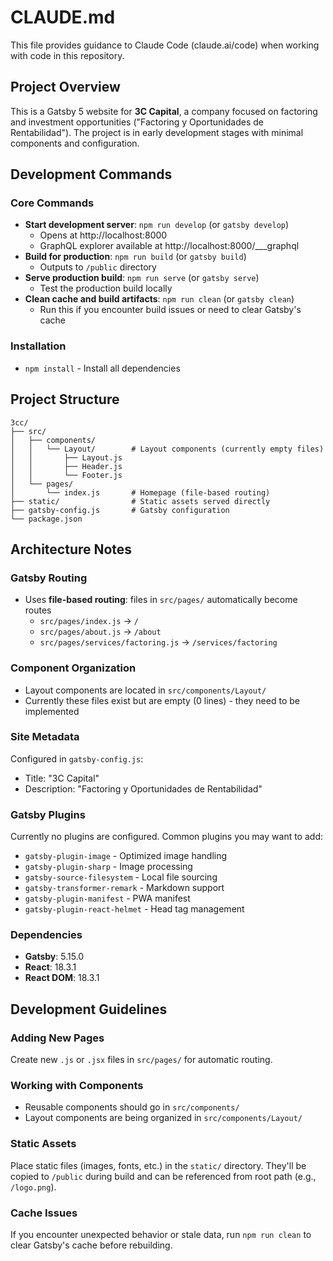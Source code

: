 # CLAUDE.md

This file provides guidance to Claude Code (claude.ai/code) when working with code in this repository.

## Project Overview

This is a Gatsby 5 website for **3C Capital**, a company focused on factoring and investment opportunities ("Factoring y Oportunidades de Rentabilidad"). The project is in early development stages with minimal components and configuration.

## Development Commands

### Core Commands
- **Start development server**: `npm run develop` (or `gatsby develop`)
  - Opens at http://localhost:8000
  - GraphQL explorer available at http://localhost:8000/___graphql
- **Build for production**: `npm run build` (or `gatsby build`)
  - Outputs to `/public` directory
- **Serve production build**: `npm run serve` (or `gatsby serve`)
  - Test the production build locally
- **Clean cache and build artifacts**: `npm run clean` (or `gatsby clean`)
  - Run this if you encounter build issues or need to clear Gatsby's cache

### Installation
- `npm install` - Install all dependencies

## Project Structure

```
3cc/
├── src/
│   ├── components/
│   │   └── Layout/        # Layout components (currently empty files)
│   │       ├── Layout.js
│   │       ├── Header.js
│   │       └── Footer.js
│   └── pages/
│       └── index.js       # Homepage (file-based routing)
├── static/                # Static assets served directly
├── gatsby-config.js       # Gatsby configuration
└── package.json
```

## Architecture Notes

### Gatsby Routing
- Uses **file-based routing**: files in `src/pages/` automatically become routes
  - `src/pages/index.js` → `/`
  - `src/pages/about.js` → `/about`
  - `src/pages/services/factoring.js` → `/services/factoring`

### Component Organization
- Layout components are located in `src/components/Layout/`
- Currently these files exist but are empty (0 lines) - they need to be implemented

### Site Metadata
Configured in `gatsby-config.js`:
- Title: "3C Capital"
- Description: "Factoring y Oportunidades de Rentabilidad"

### Gatsby Plugins
Currently no plugins are configured. Common plugins you may want to add:
- `gatsby-plugin-image` - Optimized image handling
- `gatsby-plugin-sharp` - Image processing
- `gatsby-source-filesystem` - Local file sourcing
- `gatsby-transformer-remark` - Markdown support
- `gatsby-plugin-manifest` - PWA manifest
- `gatsby-plugin-react-helmet` - Head tag management

### Dependencies
- **Gatsby**: 5.15.0
- **React**: 18.3.1
- **React DOM**: 18.3.1

## Development Guidelines

### Adding New Pages
Create new `.js` or `.jsx` files in `src/pages/` for automatic routing.

### Working with Components
- Reusable components should go in `src/components/`
- Layout components are being organized in `src/components/Layout/`

### Static Assets
Place static files (images, fonts, etc.) in the `static/` directory. They'll be copied to `/public` during build and can be referenced from root path (e.g., `/logo.png`).

### Cache Issues
If you encounter unexpected behavior or stale data, run `npm run clean` to clear Gatsby's cache before rebuilding.
